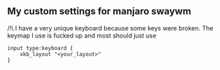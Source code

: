 

## My custom settings for manjaro swaywm
/!\ I have a very unique keyboard because some keys were broken.
The keymap I use is fucked up and most should just use
```
input type:keyboard {
    xkb_layout "<your_layout>"
}
```

